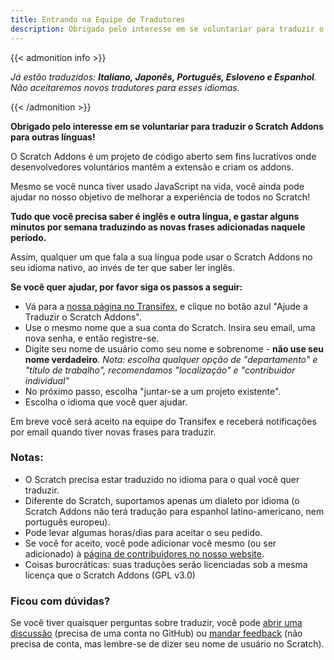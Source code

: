 ```yaml
---
title: Entrando na Equipe de Tradutores
description: Obrigado pelo interesse em se voluntariar para traduzir o Scratch Addons para outras línguas! O Scratch Addons é um projeto de código aberto sem fins lucrativos onde desenvolvedores voluntários mantêm a extensão e criam os addons.
---
```


{{< admonition info >}}

_Já estão traduzidos: **Italiano, Japonês, Português, Esloveno e Espanhol**. Não aceitaremos novos tradutores para esses idiomas._

{{< /admonition >}}

**Obrigado pelo interesse em se voluntariar para traduzir o Scratch Addons para outras línguas!**

O Scratch Addons é um projeto de código aberto sem fins lucrativos onde desenvolvedores voluntários mantêm a extensão e criam os addons.

Mesmo se você nunca tiver usado JavaScript na vida, você ainda pode ajudar no nosso objetivo de melhorar a experiência de todos no Scratch!

**Tudo que você precisa saber é inglês e outra língua, e gastar alguns minutos por semana traduzindo as novas frases adicionadas naquele período.**

Assim, qualquer um que fala a sua língua pode usar o Scratch Addons no seu idioma nativo, ao invés de ter que saber ler inglês.

**Se você quer ajudar, por favor siga os passos a seguir:**

- Vá para a [nossa página no Transifex](https://www.transifex.com/scratch-addons/scratch-addons-extension/), e clique no botão azul "Ajude a Traduzir o Scratch Addons".
- Use o mesmo nome que a sua conta do Scratch. Insira seu email, uma nova senha, e então registre-se.
- Digite seu nome de usuário como seu nome e sobrenome - **não use seu nome verdadeiro**.
_Nota: escolha qualquer opção de "departamento" e "título de trabalho", recomendamos "localização" e "contribuidor individual"_
- No próximo passo, escolha "juntar-se a um projeto existente".
- Escolha o idioma que você quer ajudar.

Em breve você será aceito na equipe do Transifex e receberá notificações por email quando tiver novas frases para traduzir.

### Notas:

- O Scratch precisa estar traduzido no idioma para o qual você quer traduzir.
- Diferente do Scratch, suportamos apenas um dialeto por idioma (o Scratch Addons não terá tradução para espanhol latino-americano, nem português europeu).
- Pode levar algumas horas/dias para aceitar o seu pedido.
- Se você for aceito, você pode adicionar você mesmo (ou ser adicionado) à [página de contribuidores no nosso website](https://scratchaddons.com/contributors).
- Coisas burocráticas: suas traduções serão licenciadas sob a mesma licença que o Scratch Addons (GPL v3.0)

### Ficou com dúvidas?

Se você tiver quaisquer perguntas sobre traduzir, você pode [abrir uma discussão](https://github.com/ScratchAddons/ScratchAddons/discussions) (precisa de uma conta no GitHub) ou [mandar feedback](https://scratchaddons.com/feedback) (não precisa de conta, mas lembre-se de dizer seu nome de usuário no Scratch).
